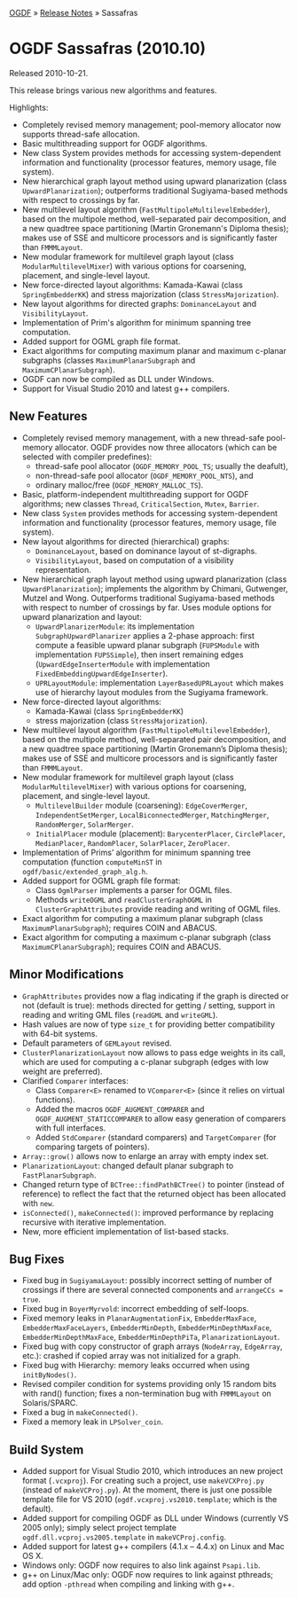 [OGDF](../../README.md) » [Release Notes](../relnotes.md) » Sassafras

# OGDF Sassafras (2010.10)

Released 2010-10-21.

This release brings various new algorithms and features.

Highlights:
 * Completely revised memory management; pool-memory allocator now supports
   thread-safe allocation.
 * Basic multithreading support for OGDF algorithms.
 * New class System provides methods for accessing system-dependent
   information and functionality (processor features, memory usage, file system).
 * New hierarchical graph layout method using upward planarization (class
   `UpwardPlanarization`); outperforms traditional Sugiyama-based methods
   with respect to crossings by far.
 * New multilevel layout algorithm (`FastMultipoleMultilevelEmbedder`),
   based on the multipole method, well-separated pair decomposition, and
   a new quadtree space partitioning (Martin Gronemann's Diploma thesis);
   makes use of SSE and multicore processors and is significantly faster
   than `FMMMLayout`.
 * New modular framework for multilevel graph layout (class
   `ModularMultilevelMixer`) with various options for coarsening, placement,
   and single-level layout.
 * New force-directed layout algorithms: Kamada-Kawai (class
   `SpringEmbedderKK`) and stress majorization (class `StressMajorization`).
 * New layout algorithms for directed graphs: `DominanceLayout` and
   `VisibilityLayout`.
 * Implementation of Prim's algorithm for minimum spanning tree computation.
 * Added support for OGML graph file format.
 * Exact algorithms for computing maximum planar and maximum c-planar
   subgraphs (classes `MaximumPlanarSubgraph` and `MaximumCPlanarSubgraph`).
 * OGDF can now be compiled as DLL under Windows.
 * Support for Visual Studio 2010 and latest g++ compilers.

## New Features

 * Completely revised memory management, with a new thread-safe pool-memory
   allocator. OGDF provides now three allocators (which can be selected with
   compiler predefines):
   * thread-safe pool allocator (`OGDF_MEMORY_POOL_TS`; usually the deafult),
   * non-thread-safe pool allocator (`OGDF_MEMORY_POOL_NTS`), and
   * ordinary malloc/free (`OGDF_MEMORY_MALLOC_TS`).
 * Basic, platform-independent multithreading support for OGDF algorithms;
   new classes `Thread`, `CriticalSection`, `Mutex`, `Barrier`.
 * New class `System` provides methods for accessing system-dependent
   information and functionality (processor features, memory usage, file system).
 * New layout algorithms for directed (hierarchical) graphs:
   * `DominanceLayout`, based on dominance layout of st-digraphs.
   * `VisibilityLayout`, based on computation of a visibility representation.
 * New hierarchical graph layout method using upward planarization (class
   `UpwardPlanarization`); implements the algorithm by Chimani, Gutwenger,
   Mutzel and Wong. Outperforms traditional Sugiyama-based methods with
   respect to number of crossings by far. Uses module options for upward
   planarization and layout:
   * `UpwardPlanarizerModule`: its implementation `SubgraphUpwardPlanarizer`
     applies a 2-phase approach: first compute a feasible upward planar
     subgraph (`FUPSModule` with implementation `FUPSSimple`), then insert
     remaining edges (`UpwardEdgeInserterModule` with implementation
     `FixedEmbeddingUpwardEdgeInserter`).
   * `UPRLayoutModule`: implementation `LayerBasedUPRLayout` which makes use
     of hierarchy layout modules from the Sugiyama framework.
 * New force-directed layout algorithms:
   * Kamada-Kawai (class `SpringEmbedderKK`)
   * stress majorization (class `StressMajorization`).
 * New multilevel layout algorithm (`FastMultipoleMultilevelEmbedder`), based
   on the multipole method, well-separated pair decomposition, and a new
   quadtree space partitioning (Martin Gronemann’s Diploma thesis); makes use
   of SSE and multicore processors and is significantly faster than `FMMMLayout`.
 * New modular framework for multilevel graph layout (class
   `ModularMultilevelMixer`) with various options for coarsening, placement,
   and single-level layout.
   * `MultilevelBuilder` module (coarsening): `EdgeCoverMerger`,
     `IndependentSetMerger`, `LocalBiconnectedMerger`, `MatchingMerger`,
     `RandomMerger`, `SolarMerger`.
   * `InitialPlacer` module (placement): `BarycenterPlacer`, `CirclePlacer`,
     `MedianPlacer`, `RandomPlacer`, `SolarPlacer`, `ZeroPlacer`.
 * Implementation of Prims’ algorithm for minimum spanning tree computation
   (function `computeMinST` in `ogdf/basic/extended_graph_alg.h`.
 * Added support for OGML graph file format:
   * Class `OgmlParser` implements a parser for OGML files.
   * Methods `writeOGML` and `readClusterGraphOGML` in `ClusterGraphAttributes`
     provide reading and writing of OGML files.
 * Exact algorithm for computing a maximum planar subgraph (class
   `MaximumPlanarSubgraph`); requires COIN and ABACUS.
 * Exact algorithm for computing a maximum c-planar subgraph (class
   `MaximumCPlanarSubgraph`); requires COIN and ABACUS.

## Minor Modifications

 * `GraphAttributes` provides now a flag indicating if the graph is directed
   or not (default is true): methods directed for getting / setting, support
   in reading and writing GML files (`readGML` and `writeGML`).
 * Hash values are now of type `size_t` for providing better compatibility
   with 64-bit systems.
 * Default parameters of `GEMLayout` revised.
 * `ClusterPlanarizationLayout` now allows to pass edge weights in its call,
   which are used for computing a c-planar subgraph (edges with low weight
   are preferred).
 * Clarified `Comparer` interfaces:
   * Class `Comparer<E>` renamed to `VComparer<E>` (since it relies on
     virtual functions).
   * Added the macros `OGDF_AUGMENT_COMPARER` and `OGDF_AUGMENT_STATICCOMPARER`
     to allow easy generation of comparers with full interfaces.
   * Added `StdComparer` (standard comparers) and `TargetComparer` (for
     comparing targets of pointers).
 * `Array::grow()` allows now to enlarge an array with empty index set.
 * `PlanarizationLayout`: changed default planar subgraph to `FastPlanarSubgraph`.
 * Changed return type of `BCTree::findPathBCTree()` to pointer (instead of
   reference) to reflect the fact that the returned object has been allocated
   with `new`.
 * `isConnected()`, `makeConnected()`: improved performance by replacing
   recursive with iterative implementation.
 * New, more efficient implementation of list-based stacks.

## Bug Fixes

 * Fixed bug in `SugiyamaLayout`: possibly incorrect setting of number of
   crossings if there are several connected components and `arrangeCCs = true`.
 * Fixed bug in `BoyerMyrvold`: incorrect embedding of self-loops.
 * Fixed memory leaks in `PlanarAugmentationFix`, `EmbedderMaxFace`,
   `EmbedderMaxFaceLayers`, `EmbedderMinDepth`, `EmbedderMinDepthMaxFace`,
   `EmbedderMinDepthMaxFace`, `EmbedderMinDepthPiTa`, `PlanarizationLayout`.
 * Fixed bug with copy constructor of graph arrays (`NodeArray`,
   `EdgeArray`, etc.): crashed if copied array was not initialized for a graph.
 * Fixed bug with Hierarchy: memory leaks occurred when using `initByNodes()`.
 * Revised compiler condition for systems providing only 15 random bits
   with rand() function; fixes a non-termination bug with `FMMMLayout` on
   Solaris/SPARC.
 * Fixed a bug in `makeConnected()`.
 * Fixed a memory leak in `LPSolver_coin`.

## Build System

 * Added support for Visual Studio 2010, which introduces an new project
   format (`.vcxproj`). For creating such a project, use `makeVCXProj.py`
   (instead of `makeVCProj.py`). At the moment, there is just one possible
   template file for VS 2010 (`ogdf.vcxproj.vs2010.template`; which is the
   default).
 * Added support for compiling OGDF as DLL under Windows (currently VS 2005
   only); simply select project template `ogdf.dll.vcproj.vs2005.template` in
   `makeVCProj.config`.
 * Added support for latest g++ compilers (4.1.x – 4.4.x) on Linux and Mac OS X.
 * Windows only: OGDF now requires to also link against `Psapi.lib`.
 * g++ on Linux/Mac only: OGDF now requires to link against pthreads;
   add option `-pthread` when compiling and linking with g++.
